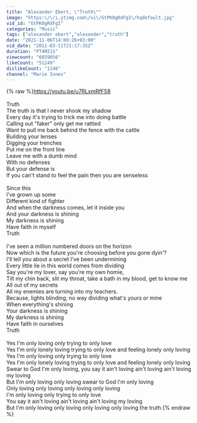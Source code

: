 ```yaml
---
title: "Alexander Ebert, \"Truth\""
image: "https:\/\/i.ytimg.com\/vi\/GtPK0gRdFgI\/hqdefault.jpg"
vid_id: "GtPK0gRdFgI"
categories: "Music"
tags: ["alexander ebert","alexander","truth"]
date: "2021-11-06T14:08:26+03:00"
vid_date: "2011-03-11T21:17:35Z"
duration: "PT4M21S"
viewcount: "6859056"
likeCount: "51249"
dislikeCount: "1146"
channel: "Marie Innes"
---
```

{% raw %}<a rel="nofollow" target="blank" href="https://youtu.be/u7RLxmRfF58">https://youtu.be/u7RLxmRfF58</a><br /><br />Truth<br />The truth is that I never shook my shadow<br />Every day it's trying to trick me into doing battle<br />Calling out &quot;faker&quot; only get me rattled<br />Want to pull me back behind the fence with the cattle<br />Building your lenses<br />Digging your trenches<br />Put me on the front line<br />Leave me with a dumb mind<br />With no defenses<br />But your defense is<br />If you can't stand to feel the pain then you are senseless<br /><br />Since this<br />I've grown up some<br />Different kind of fighter<br />And when the darkness comes, let it inside you<br />And your darkness is shining<br />My darkness is shining<br />Have faith in myself<br />Truth<br /><br />I've seen a million numbered doors on the horizon<br />Now which is the future you're choosing before you gone dyin'?<br />I'll tell you about a secret I've been undermining<br />Every little lie in this world comes from dividing<br />Say you're my lover, say you're my own homie,<br />Tilt my chin back, slit my throat, take a bath in my blood, get to know me<br />All out of my secrets<br />All my enemies are turning into my teachers.<br />Because, lights blinding, no way dividing what's yours or mine<br />When everything's shining<br />Your darkness is shining<br />My darkness is shining<br />Have faith in ourselves<br />Truth<br /><br />Yes I'm only loving only trying to only love<br />Yes I'm only lonely loving trying to only love and feeling lonely only loving<br />Yes I'm only loving only trying to only love<br />Yes I'm only lonely loving trying to only love and feeling lonely only loving<br />Swear to God I'm only loving, you say it ain't loving ain't loving ain't loving my loving<br />But I'm only loving only loving swear to God I'm only loving<br />Only loving only loving only loving only loving<br />I'm only loving only trying to only love<br />You say it ain't loving ain't loving ain't loving my loving<br />But I'm only loving only loving only loving only loving the truth.{% endraw %}
